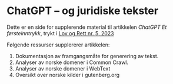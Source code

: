 # ChatGPT – og juridiske tekster

Dette er en side for supplerende material til artikkelen *ChatGPT  Et førsteinntrykk*, trykt i [Lov og Rett nr. 5, 2023][1]

Følgende ressurser supplererer artikkelen:

1. Dokumentasjon av framgangsmåte for generering av tekst.
2. Analyser av norske domener i Common Crawl.
3. Analyser av norske domener i WebText
4. Oversikt over norske kilder i gutenberg.org


[1]: https://www.idunn.no/journal/lor
